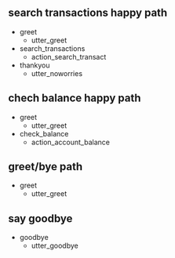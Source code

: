 ## search transactions happy path
* greet
  - utter_greet
* search_transactions
  - action_search_transact
* thankyou
  - utter_noworries

## chech balance happy path
* greet
  - utter_greet
* check_balance
  - action_account_balance

## greet/bye path
* greet
  - utter_greet

## say goodbye
* goodbye
  - utter_goodbye
